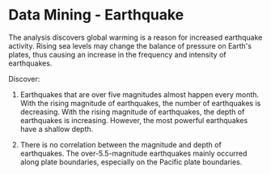 # Data Mining - Earthquake

The analysis discovers global warming is a reason for increased earthquake activity. Rising sea levels may change the balance of pressure on Earth's plates, thus causing an increase in the frequency and intensity of earthquakes.

Discover:

1. Earthquakes that are over five magnitudes almost happen every month. With the rising magnitude of earthquakes, the number of earthquakes is decreasing. With the rising magnitude of earthquakes, the depth of earthquakes is increasing. However, the most powerful earthquakes have a shallow depth.

2. There is no correlation between the magnitude and depth of earthquakes. The over-5.5-magnitude earthquakes mainly occurred along plate boundaries, especially on the Pacific plate boundaries.

